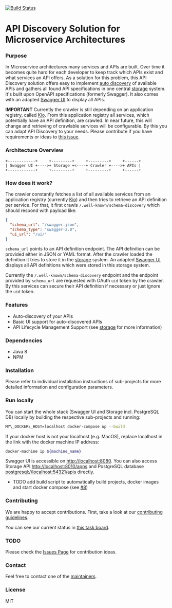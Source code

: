 [![Build Status](https://travis-ci.org/zalando-incubator/api-discovery.svg?branch=master)](https://travis-ci.org/zalando-incubator/api-discovery)

# API Discovery Solution for Microservice Architectures

### Purpose

In Microservice architectures many services and APIs are built. Over time it becomes quite hard for each developer to keep track which APIs exist and what services an API offers. As a solution for this problem, this API Discovery solution offers easy to implement [auto discovery](https://github.com/zalando-incubator/api-discovery/tree/master/crawler) of available APIs and gathers all found API specifications in one central [storage](https://github.com/zalando-incubator/api-discovery/tree/master/storage) system. It's built upon OpenAPI specifications (formerly Swagger). It also comes with an adapted [Swagger UI](swagger-ui/) to display all APIs.

**IMPORTANT** Currently the crawler is still depending on an application registry, called [Kio](https://github.com/zalando-stups/kio). From this application registry all services, which potentially have an API definition, are crawled. In near future, this will change and retrieving of crawlable services will be configurable. By this you can adapt API Discovery to your needs. Please contribute if you have requirements or ideas to [this issue](https://github.com/zalando-incubator/api-discovery/issues/2).


### Architecture Overview

    +------------+     +---------+     +---------+     +------+
    | Swagger UI +---->+ Storage +<----+ Crawler +---->+ APIs |
    +------------+     +---------+     +---------+     +------+


### How does it work?

The crawler constantly fetches a list of all available services from an application registry
(currently [Kio](https://github.com/zalando-stups/kio)) and then tries to retrieve an API definition per service.
For that, it first crawls `/.well-known/schema-discovery` which should respond with payload like:

  ```json
  {
    "schema_url": "/swagger.json",
    "schema_type": "swagger-2.0",
    "ui_url": "/ui/"
  }
  ```

`schema_url` points to an API definition endpoint. The API definition can be provided either in JSON or YAML format.
After the crawler loaded the definition it tries to store it in the [storage](storage/) system. An adapted
[Swagger UI](swagger-ui/) displays all API definitions which were stored in this storage system.

Currently the `/.well-known/schema-discovery` endpoint and the endpoint provided by `schema_url` are requested
with OAuth `uid` token by the crawler. By this services can secure their API definition if necessary or just ignore
the `uid` token.

### Features

- Auto-discovery of your APIs
- Basic UI support for auto-discovered APIs
- API Lifecycle Management Support (see [storage](storage/) for more information)


### Dependencies

- Java 8
- NPM

### Installation

Please refer to individual installation instructions of sub-projects for more detailed information and configuration parameters.


### Run locally

You can start the whole stack (Swagger UI and Storage incl. PostgreSQL DB) locally by building the respective sub-projects and running:
```bash
MY\_DOCKER\_HOST=localhost docker-compose up --build
```

If your docker host is not your localhost (e.g. MacOS), replace localhost in the link with the docker machine IP address:

```bash
docker-machine ip ${machine_name}
```

Swagger UI is accessible on <http://localhost:8080>. You can also access Storage API <http://localhost:8010/apps> and PostgreSQL database <postgresql://localhost:54321/apis> directly.

- TODO add build script to automatically build projects, docker images and start docker compose (see [#8](https://github.com/zalando-incubator/api-discovery/issues/8))


### Contributing

We are happy to accept contributions. First, take a look at our [contributing guidelines](CONTRIBUTING.md).

You can see our current status in [this task board](https://github.com/zalando-incubator/api-discovery/projects/1).


### TODO

Please check the [Issues Page](https://github.com/zalando-incubator/api-discovery/issues)
for contribution ideas.


### Contact

Feel free to contact one of the [maintainers](MAINTAINERS).


### License

MIT
